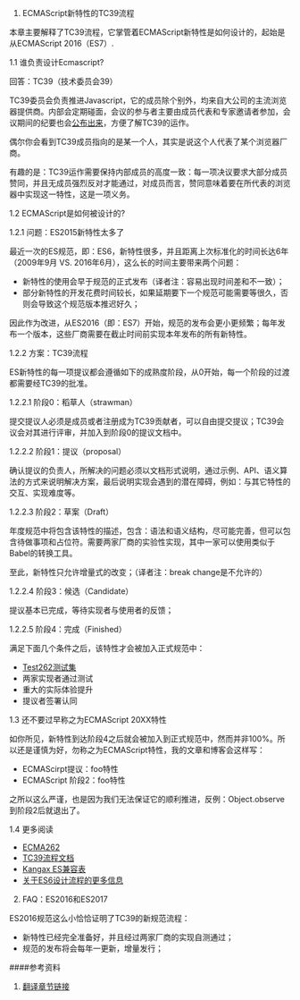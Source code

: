 


1. ECMAScript新特性的TC39流程

本章主要解释了TC39流程，它掌管着ECMAScript新特性是如何设计的，起始是从ECMAScript 2016（ES7）.

1.1 谁负责设计Ecmascript?

回答：TC39（技术委员会39）

TC39委员会负责推进Javascript，它的成员除个别外，均来自大公司的主流浏览器提供商。内部会定期碰面，会议的参与者主要由成员代表和专家邀请者参加，会议期间的纪要也会[公布出来](https://github.com/tc39/tc39-notes)，方便了解TC39的运作。

偶尔你会看到TC39成员指向的是某一个人，其实是说这个人代表了某个浏览器厂商。

有趣的是：TC39运作需要保持内部成员的高度一致：每一项决议要求大部分成员赞同，并且无成员强烈反对才能通过，对成员而言，赞同意味着要在所代表的浏览器中实现这一特性，这是一项义务。

1.2 ECMAScript是如何被设计的?

1.2.1 问题：ES2015新特性太多了

最近一次的ES规范，即：ES6，新特性很多，并且距离上次标准化的时间长达6年（2009年9月 VS. 2016年6月），这么长的时间主要带来两个问题：

 - 新特性的使用会早于规范的正式发布（译者注：容易出现时间差和不一致）；
 - 部分新特性的开发花费时间较长，如果延期要下一个规范可能需要等很久，否则会导致这个规范版本推迟好久；

因此作为改进，从ES2016（即：ES7）开始，规范的发布会更小更频繁；每年发布一个版本，这些厂商需要在截止时间前实现本年发布的所有新特性。

1.2.2 方案：TC39流程

ES新特性的每一项提议都会遵循如下的成熟度阶段，从0开始，每一个阶段的过渡都需要经TC39的批准。

1.2.2.1 阶段0：稻草人（strawman）

提交提议人必须是成员或者注册成为TC39贡献者，可以自由提交提议；TC39会议会对其进行评审，并加入到阶段0的提议文档中。

1.2.2.2 阶段1：提议（proposal）

确认提议的负责人，所解决的问题必须以文档形式说明，通过示例、API、语义算法的方式来说明解决方案，最后说明实现会遇到的潜在障碍，例如：与其它特性的交互、实现难度等。

1.2.2.3 阶段2：草案（Draft）

年度规范中将包含该特性的描述，包含：语法和语义结构，尽可能完善，但可以包含待做事项和占位符。需要两家厂商的实验性实现，其中一家可以使用类似于Babel的转换工具。

至此，新特性只允许增量式的改变；（译者注：break change是不允许的）

1.2.2.4 阶段3：候选（Candidate）

提议基本已完成，等待实现者与使用者的反馈；

1.2.2.5 阶段4：完成（Finished）

满足下面几个条件之后，该特性才会被加入正式规范中：

 - [Test262测试集](https://github.com/tc39/test262)
 - 两家实现者通过测试
 - 重大的实际体验提升
 - 提议者签署认同

1.3 还不要过早称之为ECMAScript 20XX特性

如你所见，新特性到达阶段4之后就会被加入到正式规范中，然而并非100%。所以还是谨慎为好，勿称之为ECMAScript特性，我的文章和博客会这样写：

 - ECMAScirpt提议：foo特性
 - ECMAScript 阶段2：foo特性

之所以这么严谨，也是因为我们无法保证它的顺利推进，反例：Object.observe到阶段2后就退出了。

1.4 更多阅读

 - [ECMA262](https://github.com/tc39/ecma262)
 - [TC39流程文档](https://tc39.github.io/process-document/)
 - [Kangax ES兼容表](https://kangax.github.io/compat-table/es7/)
 - [关于ES6设计流程的更多信息](http://exploringjs.com/es6/ch_about-es6.html#_how-ecmascript-6-was-designed)


2. FAQ：ES2016和ES2017

ES2016规范这么小恰恰证明了TC39的新规范流程：

 - 新特性已经完全准备好，并且经过两家厂商的实现自测通过；
 - 规范的发布将会每年一更新，增量发行；


####参考资料

 1. [翻译章节链接](http://exploringjs.com/es2016-es2017/index.html#toc_ch_tc39-process)

